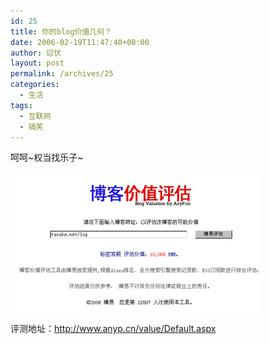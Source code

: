 ```yaml
---
id: 25
title: 你的blog价值几何？
date: 2006-02-19T11:47:40+00:00
author: 愆伏
layout: post
permalink: /archives/25
categories:
  - 生活
tags:
  - 互联网
  - 搞笑
---
```

呵呵~权当找乐子~
  
<a href="/wp-content/uploads/200602/19_115017_rank.jpg" target="_blank"><img src="/wp-content/uploads/200602/19_115017_rank.jpg" alt="/log/wp-content/uploads/200602/19_115017_rank.jpg" /></a>
  
评测地址：<a href="http://www.anyp.cn/value/Default.aspx" title="http://www.anyp.cn/value/Default.aspx" target="_blank">http://www.anyp.cn/value/Default.aspx</a>